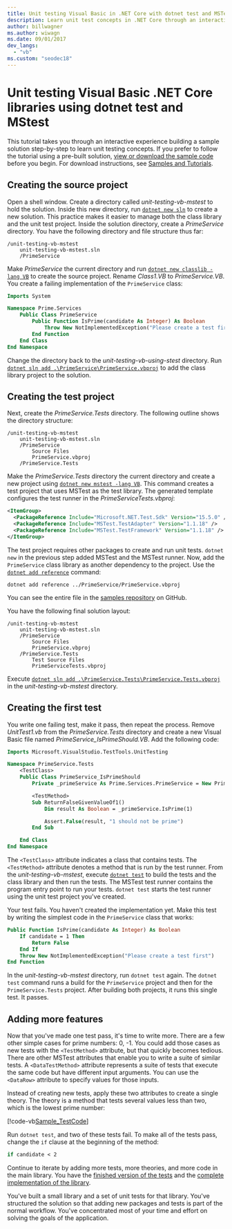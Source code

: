 ```yaml
---
title: Unit testing Visual Basic in .NET Core with dotnet test and MSTest
description: Learn unit test concepts in .NET Core through an interactive experience building a sample Visual Basic solution step-by-step using MSTest.
author: billwagner
ms.author: wiwagn
ms.date: 09/01/2017
dev_langs: 
  - "vb"
ms.custom: "seodec18"
---
```

# Unit testing Visual Basic .NET Core libraries using dotnet test and MStest

This tutorial takes you through an interactive experience building a sample solution step-by-step to learn unit testing concepts. If you prefer to follow the tutorial using a pre-built solution, [view or download the sample code](https://github.com/dotnet/samples/tree/master/core/getting-started/unit-testing-vb-mstest/) before you begin. For download instructions, see [Samples and Tutorials](../../samples-and-tutorials/index.md#viewing-and-downloading-samples).

## Creating the source project

Open a shell window. Create a directory called *unit-testing-vb-mstest* to hold the solution.
Inside this new directory, run [`dotnet new sln`](../tools/dotnet-new.md) to create a new solution. This practice
makes it easier to manage both the class library and the unit test project.
Inside the solution directory, create a *PrimeService* directory. You have the following directory and file structure thus far:

```
/unit-testing-vb-mstest
    unit-testing-vb-mstest.sln
    /PrimeService
```

Make *PrimeService* the current directory and run [`dotnet new classlib -lang VB`](../tools/dotnet-new.md) to create the source project. Rename *Class1.VB* to *PrimeService.VB*. You create a failing implementation of the `PrimeService` class:

```vb
Imports System

Namespace Prime.Services
    Public Class PrimeService
        Public Function IsPrime(candidate As Integer) As Boolean
            Throw New NotImplementedException("Please create a test first")
        End Function
    End Class
End Namespace
```

Change the directory back to the *unit-testing-vb-using-stest* directory. Run [`dotnet sln add .\PrimeService\PrimeService.vbproj`](../tools/dotnet-sln.md)
to add the class library project to the solution.

## Creating the test project

Next, create the *PrimeService.Tests* directory. The following outline shows the directory structure:

```
/unit-testing-vb-mstest
    unit-testing-vb-mstest.sln
    /PrimeService
        Source Files
        PrimeService.vbproj
    /PrimeService.Tests
```

Make the *PrimeService.Tests* directory the current directory and create a new project using [`dotnet new mstest -lang VB`](../tools/dotnet-new.md). This command creates a test project that uses MSTest as the test library. The generated template configures the test runner in the *PrimeServiceTests.vbproj*:

```xml
<ItemGroup>
  <PackageReference Include="Microsoft.NET.Test.Sdk" Version="15.5.0" />
  <PackageReference Include="MSTest.TestAdapter" Version="1.1.18" />
  <PackageReference Include="MSTest.TestFramework" Version="1.1.18" />
</ItemGroup>
```

The test project requires other packages to create and run unit tests. `dotnet new` in the previous step added MSTest and the MSTest runner. Now, add the `PrimeService` class library as another dependency to the project. Use the [`dotnet add reference`](../tools/dotnet-add-reference.md) command:

```
dotnet add reference ../PrimeService/PrimeService.vbproj
```

You can see the entire file in the [samples repository](https://github.com/dotnet/samples/blob/master/core/getting-started/unit-testing-vb-mstest/PrimeService.Tests/PrimeService.Tests.vbproj) on GitHub.

You have the following final solution layout:

```
/unit-testing-vb-mstest
    unit-testing-vb-mstest.sln
    /PrimeService
        Source Files
        PrimeService.vbproj
    /PrimeService.Tests
        Test Source Files
        PrimeServiceTests.vbproj
```

Execute [`dotnet sln add .\PrimeService.Tests\PrimeService.Tests.vbproj`](../tools/dotnet-sln.md) in the *unit-testing-vb-mstest* directory.

## Creating the first test

You write one failing test, make it pass, then repeat the process. Remove *UnitTest1.vb* from the *PrimeService.Tests* directory and create a new Visual Basic file named *PrimeService_IsPrimeShould.VB*. Add the following code:

```vb
Imports Microsoft.VisualStudio.TestTools.UnitTesting

Namespace PrimeService.Tests
    <TestClass>
    Public Class PrimeService_IsPrimeShould
        Private _primeService As Prime.Services.PrimeService = New Prime.Services.PrimeService()

        <TestMethod>
        Sub ReturnFalseGivenValueOf1()
            Dim result As Boolean = _primeService.IsPrime(1)

            Assert.False(result, "1 should not be prime")
        End Sub

    End Class
End Namespace
```

The `<TestClass>` attribute indicates a class that contains tests. The `<TestMethod>` attribute denotes a method that is run by the test runner. From the *unit-testing-vb-mstest*, execute [`dotnet test`](../tools/dotnet-test.md) to build the tests and the class library and then run the tests. The MSTest test runner contains the program entry point to run your tests. `dotnet test` starts the test runner using the unit test project you've created.

Your test fails. You haven't created the implementation yet. Make this test by writing the simplest code in the `PrimeService` class that works:

```vb
Public Function IsPrime(candidate As Integer) As Boolean
    If candidate = 1 Then
        Return False
    End If
    Throw New NotImplementedException("Please create a test first")
End Function
```

In the *unit-testing-vb-mstest* directory, run `dotnet test` again. The `dotnet test` command runs a build for the `PrimeService` project and then for the `PrimeService.Tests` project. After building both projects, it runs this single test. It passes.

## Adding more features

Now that you've made one test pass, it's time to write more. There are a few other simple cases for prime numbers: 0, -1. You could add those cases as new tests with the `<TestMethod>` attribute, but that quickly becomes tedious. There are other MSTest attributes that enable you to write a suite of similar tests.  A `<DataTestMethod>` attribute represents a suite of tests that execute the same code but have different input arguments. You can use the `<DataRow>` attribute to specify values for those inputs.

Instead of creating new tests, apply these two attributes to create a single theory. The theory is a method that tests several values less than two, which is the lowest prime number:

[!code-vb[Sample_TestCode](../../../samples/core/getting-started/unit-testing-vb-mstest/PrimeService.Tests/PrimeService_IsPrimeShould.vb?name=Sample_TestCode)]

Run `dotnet test`, and two of these tests fail. To make all of the tests pass, change the `if` clause at the beginning of the method:

```vb
if candidate < 2
```

Continue to iterate by adding more tests, more theories, and more code in the main library. You have the [finished version of the tests](https://github.com/dotnet/samples/blob/master/core/getting-started/unit-testing-vb-mstest/PrimeService.Tests/PrimeService_IsPrimeShould.vb) and the [complete implementation of the library](https://github.com/dotnet/samples/blob/master/core/getting-started/unit-testing-vb-mstest/PrimeService/PrimeService.vb).

You've built a small library and a set of unit tests for that library. You've structured the solution so that adding new packages and tests is part of the normal workflow. You've concentrated most of your time and effort on solving the goals of the application.
